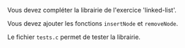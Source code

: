 Vous devez compléter la librairie de l'exercice 'linked-list'.

Vous devez ajouter les fonctions `insertNode` et  `removeNode`.

Le fichier `tests.c` permet de tester la librairie.
